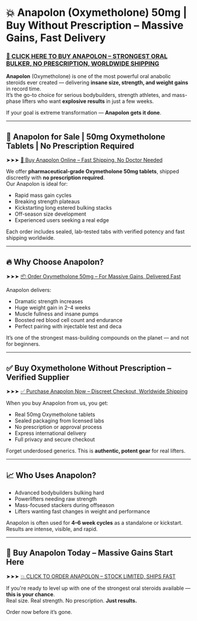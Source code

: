 # 💥 Anapolon (Oxymetholone) 50mg | Buy Without Prescription – Massive Gains, Fast Delivery

### [💊 CLICK HERE TO BUY ANAPOLON – STRONGEST ORAL BULKER, NO PRESCRIPTION, WORLDWIDE SHIPPING](https://max-steroids.com/catalog/product/anapolon)

**Anapolon** (Oxymetholone) is one of the most powerful oral anabolic steroids ever created — delivering **insane size, strength, and weight gains** in record time.  
It’s the go-to choice for serious bodybuilders, strength athletes, and mass-phase lifters who want **explosive results** in just a few weeks.

If your goal is extreme transformation — **Anapolon gets it done**.

---

## 💊 Anapolon for Sale | 50mg Oxymetholone Tablets | No Prescription Required

➤➤➤ [🛒 Buy Anapolon Online – Fast Shipping, No Doctor Needed](https://max-steroids.com/catalog/product/anapolon)

We offer **pharmaceutical-grade Oxymetholone 50mg tablets**, shipped discreetly with **no prescription required**.  
Our Anapolon is ideal for:

- Rapid mass gain cycles  
- Breaking strength plateaus  
- Kickstarting long estered bulking stacks  
- Off-season size development  
- Experienced users seeking a real edge

Each order includes sealed, lab-tested tabs with verified potency and fast shipping worldwide.

---

## 🔥 Why Choose Anapolon?

➤➤➤ [📦 Order Oxymetholone 50mg – For Massive Gains, Delivered Fast](https://max-steroids.com/catalog/product/anapolon)

Anapolon delivers:

- Dramatic strength increases  
- Huge weight gain in 2–4 weeks  
- Muscle fullness and insane pumps  
- Boosted red blood cell count and endurance  
- Perfect pairing with injectable test and deca

It’s one of the strongest mass-building compounds on the planet — and not for beginners.

---

## ✅ Buy Oxymetholone Without Prescription – Verified Supplier

➤➤➤ [✅ Purchase Anapolon Now – Discreet Checkout, Worldwide Shipping](https://max-steroids.com/catalog/product/anapolon)

When you buy Anapolon from us, you get:

- Real 50mg Oxymetholone tablets  
- Sealed packaging from licensed labs  
- No prescription or approval process  
- Express international delivery  
- Full privacy and secure checkout

Forget underdosed generics. This is **authentic, potent gear** for real lifters.

---

## 📈 Who Uses Anapolon?

- Advanced bodybuilders bulking hard  
- Powerlifters needing raw strength  
- Mass-focused stackers during offseason  
- Lifters wanting fast changes in weight and performance

Anapolon is often used for **4–6 week cycles** as a standalone or kickstart. Results are intense, visible, and rapid.

---

## 🛒 Buy Anapolon Today – Massive Gains Start Here

➤➤➤ [💥 CLICK TO ORDER ANAPOLON – STOCK LIMITED, SHIPS FAST](https://max-steroids.com/catalog/product/anapolon)

If you're ready to level up with one of the strongest oral steroids available — **this is your chance**.  
Real size. Real strength. No prescription. **Just results.**

Order now before it’s gone.
